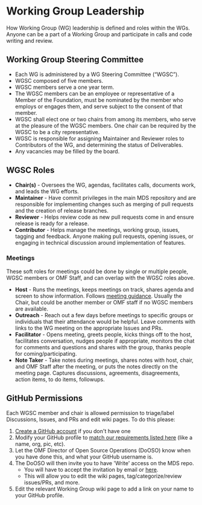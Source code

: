 # Working Group Leadership

How Working Group (WG) leadership is defined and roles within the WGs.  Anyone can be a part of a Working Group and participate in calls and code writing and review.

## Working Group Steering Committee

- Each WG is administered by a WG Steering Committee (“WGSC”).
- WGSC composed of five members.
- WGSC members serve a one year term.
- The WGSC members can be an employee or representative of a Member of the Foundation, must be nominated by the member who employs or engages them, and serve subject to the consent of that member.
- WGSC shall elect one or two chairs from among its members, who serve at the pleasure of the WGSC members. One chair can be required by the WGSC to be a city representative.
- WGSC is responsible for assigning Maintainer and Reviewer roles to Contributors of the WG, and determining the status of Deliverables.
- Any vacancies may be filled by the board.

## WGSC Roles

- **Chair(s)** - Oversees the WG, agendas, facilitates calls, documents work, and leads the WG efforts.
- **Maintainer** - Have commit privileges in the main MDS repository and are responsible for implementing changes such as merging of pull requests and the creation of release branches.
- **Reviewer** - Helps review code as new pull requests come in and ensure release is ready for a release.
- **Contributor** - Helps manage the meetings, working group, issues, tagging and feedback. Anyone making pull requests, opening issues, or engaging in technical discussion around implementation of features.

### Meetings

These soft roles for meetings could be done by single or multiple people, WGSC members or OMF Staff, and can overlap with the WGSC roles above. 

- **Host** - Runs the meetings, keeps meetings on track, shares agenda and screen to show information. Follows [meeting guidance](https://github.com/openmobilityfoundation/governance/blob/main/technical/Conference_Call_Meeting_Guidance.md). Usually the Chair, but could be another member or OMF staff if no WGSC members are available.
- **Outreach** - Reach out a few days before meetings to specific groups or individuals that their attendance would be helpful. Leave comments with links to the WG meeting on the appropriate Issues and PRs.
- **Facilitator** - Opens meeting, greets people, kicks things off to the host, facilitates conversation, nudges people if appropriate, monitors the chat for comments and questions and shares with the group, thanks people for coming/participating.
- **Note Taker** - Take notes during meetings, shares notes with host, chair, and OMF Staff after the meeting, or puts the notes directly on the meeting page. Captures discussions, agreements, disagreements, action items, to do items, followups.

## GitHub Permissions

Each WGSC member and chair is allowed permission to triage/label Discussions, Issues, and PRs and edit wiki pages. To do this please:

1. [Create a GitHub account](https://github.com/join) if you don't have one
1. Modify your GitHub profile to [match our requirements listed here](https://github.com/openmobilityfoundation/governance/blob/main/CONTRIBUTING.md#community-profile) (like a name, org, pic, etc).
1. Let the OMF Director of Open Source Operations (DoOSO) know when you have done this, and what your GitHub username is.
1. The DoOSO will then invite you to have 'Write' access on the MDS repo.
   - You will have to accept the invitation by email or [here](https://github.com/notifications).
   - This will allow you to edit the wiki pages, tag/categorize/review issues/PRs, and more.
1. Edit the relevant Working Group wiki page to add a link on your name to your GitHub profile.
